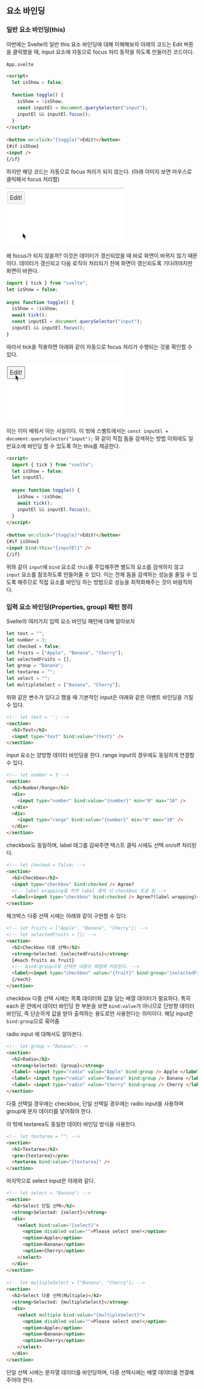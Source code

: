 ﻿## 요소 바인딩

### 일반 요소 바인딩(this)

이번에는 Svelte의 일반 this 요소 바인딩에 대해 이해해보자
아래의 코드는 Edit 버튼을 클릭했을 때, input 요소에 자동으로 focus 처리 동작을 하도록 만들어진 코드이다.

`App.svelte`

```html
<script>
  let isShow = false;

  function toggle() {
    isShow = !isShow;
    const inputEl = document.querySelector("input");
    inputEl && inputEl.focus();
  }
</script>

<button on:click="{toggle}">Edit!</button>
{#if isShow}
<input />
{/if}
```

하지만 해당 코드는 자동으로 focus 처리가 되지 않는다. (아래 이미지 보면 마우스로 클릭해서 focus 처리함)

![](../img/220702-1.gif)

왜 focus가 되지 않을까? 이것은 데이터가 갱신되었을 때 바로 화면이 바뀌지 않기 때문이다.
데이터가 갱신되고 다음 로직이 처리되기 전에 화면이 갱신되도록 기다려야지만 화면이 바뀐다.

```jsx
import { tick } from "svelte";
let isShow = false;

async function toggle() {
  isShow = !isShow;
  await tick();
  const inputEl = document.querySelector("input");
  inputEl && inputEl.focus();
}
```

따라서 tick을 적용하면 아래와 같이 자동으로 focus 처리가 수행되는 것을 확인할 수 있다.

![](../img/220702-2.gif)

이는 이미 배워서 아는 사실이다. 이 밖에 스벨트에서는 `const inputEl = document.querySelector("input");` 와 같이 직접 돔을 검색하는 방법 이외에도 일반요소에 바인딩 할 수 있도록 하는 this를 제공한다.

```html
<script>
  import { tick } from "svelte";
  let isShow = false;
  let inputEl;

  async function toggle() {
    isShow = !isShow;
    await tick();
    inputEl && inputEl.focus();
  }
</script>

<button on:click="{toggle}">Edit!</button>
{#if isShow}
<input bind:this="{inputEl}" />
{/if}
```

위와 같이 `input`에 `bind` 요소로 `this`를 주입해주면 별도의 요소를 검색하지 않고 `input` 요소를 참조하도록 만들어줄 수 있다. 이는 전체 돔을 검색하는 성능을 줄일 수 있도록 해주므로 직접 요소를 바인딩 하는 방법으로 성능을 최적화해주는 것이 바람직하다.

### 입력 요소 바인딩(Properties, group) 패턴 정리

Svelte의 여러가지 입력 요소 바인딩 패턴에 대해 알아보자

```jsx
let text = "";
let number = 3;
let checked = false;
let fruits = ["Apple", "Banana", "Cherry"];
let selectedFruits = [];
let group = "Banana";
let textarea = "";
let select = "";
let multipleSelect = ["Banana", "Cherry"];
```

위와 같은 변수가 있다고 했을 때 기본적인 input은 아래와 같은 이벤트 바인딩을 가질 수 있다.

```html
<!-- let text = ''; -->
<section>
  <h2>Text</h2>
  <input type="text" bind:value="{text}" />
</section>
```

input 요소는 양방향 데이터 바인딩을 한다. range input의 경우에도 동일하게 연결할 수 있다.

```html
<!-- let number = 3 -->
<section>
  <h2>Number/Range</h2>
  <div>
    <input type="number" bind:value="{number}" min="0" max="10" />
  </div>
  <div>
    <input type="range" bind:value="{number}" min="0" max="10" />
  </div>
</section>
```

checkbox도 동일하며, label 태그를 감싸주면 텍스트 클릭 시에도 선택 on/off 처리된다.

```html
<!-- let checked = false; -->
<section>
  <h2>Checkbox</h2>
  <input type="checkbox" bind:checked /> Agree?
  <!-- label wrapping을 하면 label 클릭 시 checkbox 토글 됨 -->
  <label><input type="checkbox" bind:checked /> Agree?(label wrapping)</label>
</section>
```

체크박스 다중 선택 시에는 아래와 같이 구현할 수 있다.

```html
<!-- let fruits = ["Apple", "Banana", "Cherry"]; -->
<!-- let selectedFruits = []; -->
<section>
  <h2>Checkbox 다중 선택</h2>
  <strong>Selected: {selectedFruits}</strong>
  {#each fruits as fruit}
  <!-- bind:group으로 선택한 내용이 배열에 저장된다. -->
  <label><input type="checkbox" value="{fruit}" bind:group="{selectedFruits}" /> {fruit}</label>
  {/each}
</section>
```

checkbox 다중 선택 시에는 목록 데이터와 값을 담는 배열 데이터가 필요하다.
특히 each 문 안에서 데이터 바인딩 한 부분을 보면 `bind:value`가 아니므로 단방향 데이터 바인딩, 즉 단순하게 값을 받아 출력하는 용도로만 사용한다는 의미이다. 해당 input은 `bind:group`으로 묶어줌

radio input 에 대해서도 알아본다.

```html
<!-- let group = "Banana"; -->
<section>
  <h2>Radio</h2>
  <strong>Selected: {group}</strong>
  <label> <input type="radio" value="Apple" bind:group /> Apple </label>
  <label> <input type="radio" value="Banana" bind:group /> Banana </label>
  <label> <input type="radio" value="Cherry" bind:group /> Cherry </label>
</section>
```

다중 선택일 경우에는 checkbox, 단일 선택일 경우에는 radio input을 사용하며 group에 문자 데이터를 넣어줘야 한다.

이 밖에 textarea도 동일한 데이터 바인딩 방식을 사용한다.

```html
<!-- let textarea = ""; -->
<section>
  <h2>Textarea</h2>
  <pre>{textarea}</pre>
  <textarea bind:value="{textarea}" />
</section>
```

마지막으로 select input은 아래와 같다.

```html
<!-- let select = "Banana"; -->
<section>
  <h2>Select 단일 선택</h2>
  <strong>Selected: {select}</strong>
  <div>
    <select bind:value="{select}">
      <option disabled value="">Please select one!</option>
      <option>Apple</option>
      <option>Banana</option>
      <option>Cherry</option>
    </select>
  </div>
</section>

<!-- let multipleSelect = ["Banana", "Cherry"]; -->
<section>
  <h2>Select 다중 선택(Multiple)</h2>
  <strong>Selected: {multipleSelect}</strong>
  <div>
    <select multiple bind:value="{multipleSelect}">
      <option disabled value="">Please select one!</option>
      <option>Apple</option>
      <option>Banana</option>
      <option>Cherry</option>
    </select>
  </div>
</section>
```

단일 선택 시에는 문자열 데이터를 바인딩하며, 다중 선택시에는 배열 데이터를 연결해주어야 한다.

